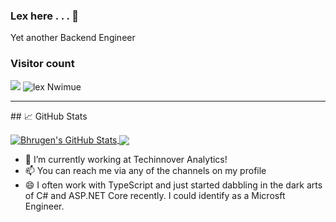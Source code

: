 ### Lex here . . . 👋

Yet another Backend Engineer

### Visitor count
<img src="https://profile-counter.glitch.me/lexNwimue/count.svg" />


<img src="https://avatars.githubusercontent.com/u/30748446?s=400&u=4beba298a34f7a709c522f2a25ae0d73f0a016b9&v=4" alt="lex Nwimue" />

<hr/>
## &#x1f4c8; GitHub Stats

<p><a href="https://github.com/lexNwimue">
  <img align="center" src="https://github-readme-stats.vercel.app/api?username=lexNwimue&show_icons=true&line_height=27&count_private=true&title_color=ffffff&text_color=c9cacc&icon_color=2bbc8a&bg_color=1d1f21" alt="Bhrugen's GitHub Stats" />
</a>
<a href="https://github.com/lexNwimue">
  <img align="center" src="https://github-readme-stats.vercel.app/api/top-langs/?username=lexNwimue&hide=java,html,tex&title_color=ffffff&text_color=c9cacc&icon_color=2bbc8a&bg_color=1d1f21&langs_count=3" />
</a>

</p>


- 🔭 I’m currently working at Techinnover Analytics!
- 📫 You can reach me via any of the channels on my profile
- 😄 I often work with TypeScript and just started dabbling in the dark arts of C# and ASP.NET Core recently. I could identify as a Microsft Engineer. 

<!--
**lexNwimue/lexNwimue** is a ✨ _special_ ✨ repository because its `README.md` (this file) appears on your GitHub profile.

Here are some ideas to get you started:

- 🔭 I’m currently working on ...
- 🌱 I’m currently learning ...
- 👯 I’m looking to collaborate on ...
- 🤔 I’m looking for help with ...
- 💬 Ask me about ...
- 📫 How to reach me: ...
- ⚡ Fun fact: ...
-->

